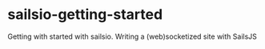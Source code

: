 # sailsio-getting-started
Getting with started with sailsio. Writing a (web)socketized site with SailsJS
